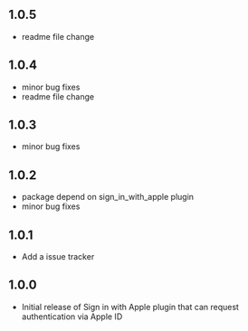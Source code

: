 ## 1.0.5
* readme file change

## 1.0.4
* minor bug fixes
* readme file change

## 1.0.3

* minor bug fixes

## 1.0.2

* package depend on sign_in_with_apple plugin
* minor bug fixes

## 1.0.1

* Add a issue tracker

## 1.0.0

* Initial release of Sign in with Apple plugin that can request authentication via Apple ID

